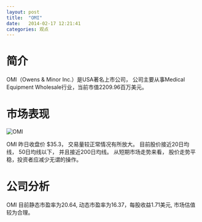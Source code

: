 ```yaml
---
layout: post
title:  "OMI"
date:   2014-02-17 12:21:41
categories: 观点
---
```


# 简介
OMI（Owens & Minor Inc.）是USA著名上市公司，
公司主要从事Medical Equipment Wholesale行业，当前市值2209.96百万美元。

# 市场表现

![OMI](http://finviz.com/chart.ashx?t=OMI&ty=c&ta=1&p=d&s=l)

OMI 昨日收盘价 $35.3，
交易量较正常情况有所放大。
目前股价接近20日均线，
50日均线以下，
并且接近200日均线。
从短期市场走势来看，
股价走势平稳，投资者应减少无谓的操作。

# 公司分析
OMI 目前静态市盈率为20.64, 动态市盈率为16.37，每股收益1.71美元,
市场估值较为合理。
